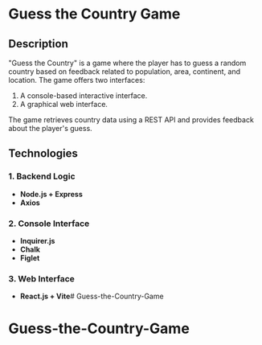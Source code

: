 # Guess the Country Game

## Description
"Guess the Country" is a game where the player has to guess a random country based on feedback related to population, area, continent, and location. The game offers two interfaces:
1. A console-based interactive interface.
2. A graphical web interface.

The game retrieves country data using a REST API and provides feedback about the player's guess.

## Technologies

### 1. Backend Logic

- **Node.js + Express**
- **Axios**

### 2. Console Interface

- **Inquirer.js**
- **Chalk**
- **Figlet**

### 3. Web Interface

- **React.js + Vite**# Guess-the-Country-Game
# Guess-the-Country-Game

